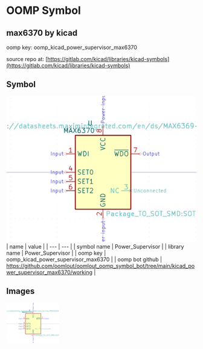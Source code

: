 # OOMP Symbol  
## max6370  by kicad  
  
oomp key: oomp_kicad_power_supervisor_max6370  
  
source repo at: [https://gitlab.com/kicad/libraries/kicad-symbols](https://gitlab.com/kicad/libraries/kicad-symbols)  
## Symbol  
  
[![working.png](working_600.png)](working.png)  
| name | value | 
| --- | --- | 
| symbol name | Power_Supervisor | 
| library name | Power_Supervisor | 
| oomp key | oomp_kicad_power_supervisor_max6370 | 
| oomp bot github | https://github.com/oomlout/oomlout_oomp_symbol_bot/tree/main/kicad_power_supervisor_max6370/working | 
## Images  
  
[![working.png](working_140.png)](working.png)  
